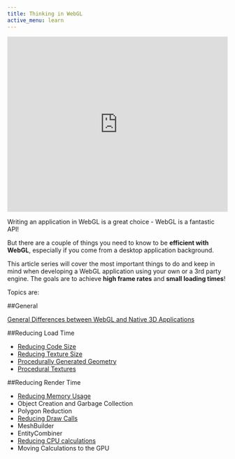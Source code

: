 ```yaml
---
title: Thinking in WebGL
active_menu: learn
---
```


<iframe src="https://www.babylonjs.com/demos/csg/" width="100%" height="400" frameBorder="0"></iframe>

Writing an application in WebGL is a great choice - WebGL is a fantastic API!

But there are a couple of things you need to know to be **efficient with WebGL**, especially if you come from a desktop application background.

This article series will cover the most important things to do and keep in mind when developing a WebGL application using your own or a 3rd party engine. The goals are to achieve **high frame rates** and **small loading times**!

Topics are:

##General

[General Differences between WebGL and Native 3D Applications](../general/)

##Reducing Load Time

* [Reducing Code Size](../reducing-code-size/)
* [Reducing Texture Size](../reducing-texture-size/)
* [Procedurally Generated Geometry](../procedurally-generated-geometry/)
* [Procedural Textures](../procedural-textures/)

##Reducing Render Time

* [Reducing Memory Usage](../reducing-memory-usage/)
 * Object Creation and Garbage Collection
 * Polygon Reduction
* [Reducing Draw Calls](../reducing-draw-calls/)
 * MeshBuilder
 * EntityCombiner
* [Reducing CPU calculations](../reducing-cpu-calculations/)
 * Moving Calculations to the GPU